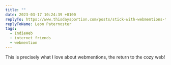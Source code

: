 ```yaml
---
title: ""
date: 2023-03-17 10:24:39 +0100
replyTo: https://www.thisdaysportion.com/posts/stick-with-webmentions-to-create-small-networks/
replyToName: Leon Paternoster
tags:
  - IndieWeb
  - internet friends
  - webmention
---
```


This is precisely what I love about webmentions, the return to the cozy web!
